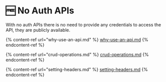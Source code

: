 # 🆓 No Auth APIs

With no auth APIs there is no need to provide any credentials to access the API, they are publicly available.&#x20;

{% content-ref url="why-use-an-api.md" %}
[why-use-an-api.md](why-use-an-api.md)
{% endcontent-ref %}

{% content-ref url="crud-operations.md" %}
[crud-operations.md](crud-operations.md)
{% endcontent-ref %}

{% content-ref url="setting-headers.md" %}
[setting-headers.md](setting-headers.md)
{% endcontent-ref %}
